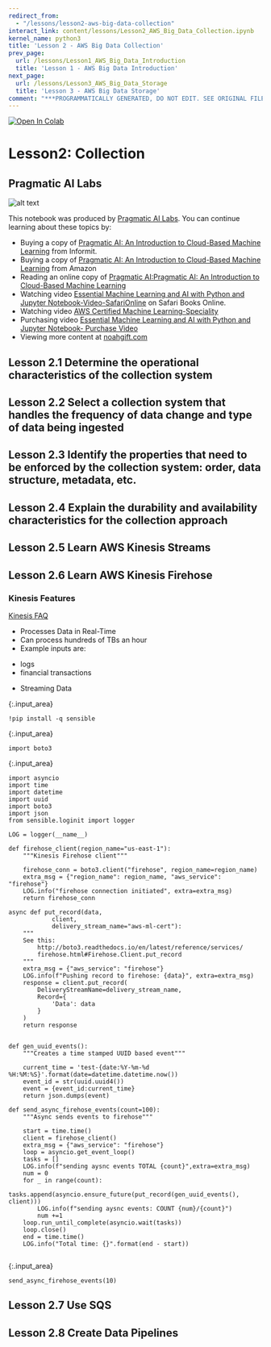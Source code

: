 ```yaml
---
redirect_from:
  - "/lessons/lesson2-aws-big-data-collection"
interact_link: content/lessons/Lesson2_AWS_Big_Data_Collection.ipynb
kernel_name: python3
title: 'Lesson 2 - AWS Big Data Collection'
prev_page:
  url: /lessons/Lesson1_AWS_Big_Data_Introduction
  title: 'Lesson 1 - AWS Big Data Introduction'
next_page:
  url: /lessons/Lesson3_AWS_Big_Data_Storage
  title: 'Lesson 3 - AWS Big Data Storage'
comment: "***PROGRAMMATICALLY GENERATED, DO NOT EDIT. SEE ORIGINAL FILES IN /content***"
---
```


<a href="https://colab.research.google.com/github/paiml/awsbigdata/blob/master/Lesson2_AWS_Big_Data_Collection.ipynb" target="_parent"><img src="https://colab.research.google.com/assets/colab-badge.svg" alt="Open In Colab"/></a>

# Lesson2:  Collection

## Pragmatic AI Labs



![alt text](https://paiml.com/images/logo_with_slogan_white_background.png)

This notebook was produced by [Pragmatic AI Labs](https://paiml.com/).  You can continue learning about these topics by:

*   Buying a copy of [Pragmatic AI: An Introduction to Cloud-Based Machine Learning](http://www.informit.com/store/pragmatic-ai-an-introduction-to-cloud-based-machine-9780134863863) from Informit.
*   Buying a copy of  [Pragmatic AI: An Introduction to Cloud-Based Machine Learning](https://www.amazon.com/Pragmatic-AI-Introduction-Cloud-Based-Learning/dp/0134863860) from Amazon
*   Reading an online copy of [Pragmatic AI:Pragmatic AI: An Introduction to Cloud-Based Machine Learning](https://www.safaribooksonline.com/library/view/pragmatic-ai-an/9780134863924/)
*  Watching video [Essential Machine Learning and AI with Python and Jupyter Notebook-Video-SafariOnline](https://www.safaribooksonline.com/videos/essential-machine-learning/9780135261118) on Safari Books Online.
* Watching video [AWS Certified Machine Learning-Speciality](https://learning.oreilly.com/videos/aws-certified-machine/9780135556597)
* Purchasing video [Essential Machine Learning and AI with Python and Jupyter Notebook- Purchase Video](http://www.informit.com/store/essential-machine-learning-and-ai-with-python-and-jupyter-9780135261095)
*   Viewing more content at [noahgift.com](https://noahgift.com/)


## Lesson 2.1 Determine the operational characteristics of the collection system

## Lesson 2.2 Select a collection system that handles the frequency of data change and type of data being ingested

## Lesson 2.3 Identify the properties that need to be enforced by the collection system: order, data structure, metadata, etc.

## Lesson 2.4 Explain the durability and availability characteristics for the collection approach

## Lesson 2.5 Learn AWS Kinesis Streams

## Lesson 2.6 Learn AWS Kinesis Firehose

### Kinesis Features

[Kinesis FAQ](https://aws.amazon.com/kinesis/data-streams/faqs/)

* Processes Data in Real-Time
* Can process hundreds of TBs an hour
* Example inputs are:  
 - logs
 - financial transactions
 * Streaming Data



{:.input_area}
```
!pip install -q sensible
```




{:.input_area}
```
import boto3

```




{:.input_area}
```
import asyncio
import time
import datetime
import uuid
import boto3
import json
from sensible.loginit import logger

LOG = logger(__name__)

def firehose_client(region_name="us-east-1"):
    """Kinesis Firehose client"""

    firehose_conn = boto3.client("firehose", region_name=region_name)
    extra_msg = {"region_name": region_name, "aws_service": "firehose"}
    LOG.info("firehose connection initiated", extra=extra_msg)
    return firehose_conn

async def put_record(data,
            client,
            delivery_stream_name="aws-ml-cert"):
    """
    See this:
        http://boto3.readthedocs.io/en/latest/reference/services/
        firehose.html#Firehose.Client.put_record
    """
    extra_msg = {"aws_service": "firehose"}
    LOG.info(f"Pushing record to firehose: {data}", extra=extra_msg)
    response = client.put_record(
        DeliveryStreamName=delivery_stream_name,
        Record={
            'Data': data
        }
    )
    return response


def gen_uuid_events():
    """Creates a time stamped UUID based event"""

    current_time = 'test-{date:%Y-%m-%d %H:%M:%S}'.format(date=datetime.datetime.now())
    event_id = str(uuid.uuid4())
    event = {event_id:current_time}
    return json.dumps(event)

def send_async_firehose_events(count=100):
    """Async sends events to firehose"""

    start = time.time() 
    client = firehose_client()
    extra_msg = {"aws_service": "firehose"}
    loop = asyncio.get_event_loop()
    tasks = []
    LOG.info(f"sending aysnc events TOTAL {count}",extra=extra_msg)
    num = 0
    for _ in range(count):
        tasks.append(asyncio.ensure_future(put_record(gen_uuid_events(), client)))
        LOG.info(f"sending aysnc events: COUNT {num}/{count}")
        num +=1
    loop.run_until_complete(asyncio.wait(tasks))
    loop.close()
    end = time.time()  
    LOG.info("Total time: {}".format(end - start))


```




{:.input_area}
```
send_async_firehose_events(10)
```


## Lesson 2.7 Use SQS

## Lesson 2.8 Create Data Pipelines

